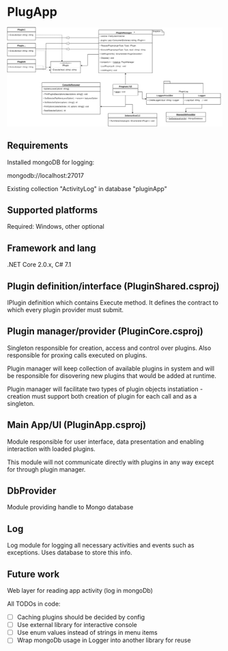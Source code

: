 # PlugApp

![](Architecture.png)

## Requirements
Installed mongoDB for logging:

mongodb://localhost:27017

Existing collection "ActivityLog" in database "pluginApp"

## Supported platforms
Required: Windows, other optional

## Framework and lang
.NET Core 2.0.x, C# 7.1

## Plugin definition/interface (PluginShared.csproj)

IPlugin definition which contains Execute method. It defines the contract to which every plugin provider must submit.


## Plugin manager/provider (PluginCore.csproj)

Singleton responsible for creation, access and control over plugins. Also responsible for proxing calls executed on plugins.

Plugin manager will keep collection of available plugins in system and will be responsible for disovering new plugins that would be added at runtime.

Plugin manager will facilitate two types of plugin objects instatiation - creation must support both creation of plugin for each call and as a singleton.


## Main App/UI (PluginApp.csproj)

Module responsible for user interface, data presentation and enabling interaction with loaded plugins.

This module will not communicate directly with plugins in any way except for through plugin manager.

## DbProvider

Module providing handle to Mongo database

## Log 

Log module for logging all necessary activities and events such as exceptions. Uses database to store this info.

## Future work

Web layer for reading app activity (log in mongoDb)

All TODOs in code:
- [ ] Caching plugins should be decided by config
- [ ] Use external library for interactive console
- [ ] Use enum values instead of strings in menu items
- [ ] Wrap mongoDb usage in Logger into another library for reuse
